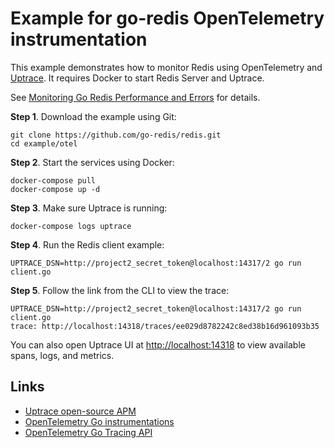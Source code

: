 # Example for go-redis OpenTelemetry instrumentation

This example demonstrates how to monitor Redis using OpenTelemetry and
[Uptrace](https://github.com/uptrace/uptrace). It requires Docker to start Redis Server and Uptrace.

See
[Monitoring Go Redis Performance and Errors](https://redis.uptrace.dev/guide/go-redis-monitoring.html)
for details.

**Step 1**. Download the example using Git:

```shell
git clone https://github.com/go-redis/redis.git
cd example/otel
```

**Step 2**. Start the services using Docker:

```shell
docker-compose pull
docker-compose up -d
```

**Step 3**. Make sure Uptrace is running:

```shell
docker-compose logs uptrace
```

**Step 4**. Run the Redis client example:

```shell
UPTRACE_DSN=http://project2_secret_token@localhost:14317/2 go run client.go
```

**Step 5**. Follow the link from the CLI to view the trace:

```shell
UPTRACE_DSN=http://project2_secret_token@localhost:14317/2 go run client.go
trace: http://localhost:14318/traces/ee029d8782242c8ed38b16d961093b35
```

You can also open Uptrace UI at [http://localhost:14318](http://localhost:14318) to view available
spans, logs, and metrics.

## Links

- [Uptrace open-source APM](https://uptrace.dev/get/open-source-apm.html)
- [OpenTelemetry Go instrumentations](https://uptrace.dev/opentelemetry/instrumentations/?lang=go)
- [OpenTelemetry Go Tracing API](https://uptrace.dev/opentelemetry/go-tracing.html)
